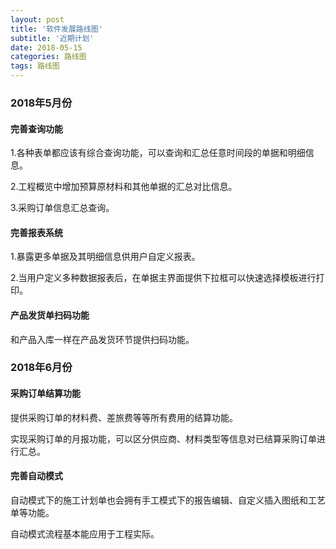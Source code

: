 ```yaml
---
layout: post
title: '软件发展路线图'
subtitle: '近期计划'
date: 2018-05-15
categories: 路线图
tags: 路线图
---
```


### 2018年5月份

#### 完善查询功能

1.各种表单都应该有综合查询功能，可以查询和汇总任意时间段的单据和明细信息。

2.工程概览中增加预算原材料和其他单据的汇总对比信息。

3.采购订单信息汇总查询。

#### 完善报表系统

1.暴露更多单据及其明细信息供用户自定义报表。

2.当用户定义多种数据报表后，在单据主界面提供下拉框可以快速选择模板进行打印。

#### 产品发货单扫码功能

和产品入库一样在产品发货环节提供扫码功能。



### 2018年6月份

#### 采购订单结算功能

提供采购订单的材料费、差旅费等等所有费用的结算功能。

实现采购订单的月报功能，可以区分供应商、材料类型等信息对已结算采购订单进行汇总。

#### 完善自动模式

自动模式下的施工计划单也会拥有手工模式下的报告编辑、自定义插入图纸和工艺单等功能。

自动模式流程基本能应用于工程实际。








